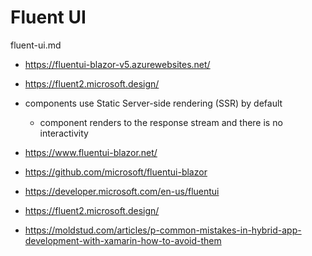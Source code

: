 # Fluent UI

fluent-ui.md

*   https://fluentui-blazor-v5.azurewebsites.net/

*   https://fluent2.microsoft.design/


*   components use Static Server-side rendering (SSR) by default

    *   component renders to the response stream and there is no interactivity

*   https://www.fluentui-blazor.net/

*   https://github.com/microsoft/fluentui-blazor

*   https://developer.microsoft.com/en-us/fluentui

*   https://fluent2.microsoft.design/

*   https://moldstud.com/articles/p-common-mistakes-in-hybrid-app-development-with-xamarin-how-to-avoid-them